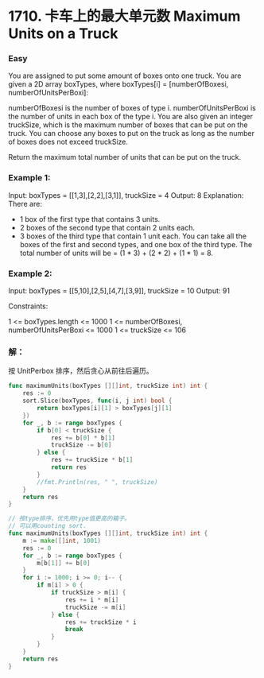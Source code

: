 # 1710. 卡车上的最大单元数 Maximum Units on a Truck

### Easy

You are assigned to put some amount of boxes onto one truck. You are given a 2D array boxTypes, where boxTypes[i] = [numberOfBoxesi, numberOfUnitsPerBoxi]:

numberOfBoxesi is the number of boxes of type i.
numberOfUnitsPerBoxi is the number of units in each box of the type i.
You are also given an integer truckSize, which is the maximum number of boxes that can be put on the truck. You can choose any boxes to put on the truck as long as the number of boxes does not exceed truckSize.

Return the maximum total number of units that can be put on the truck.

### Example 1:

Input: boxTypes = [[1,3],[2,2],[3,1]], truckSize = 4
Output: 8
Explanation: There are:
- 1 box of the first type that contains 3 units.
- 2 boxes of the second type that contain 2 units each.
- 3 boxes of the third type that contain 1 unit each.
You can take all the boxes of the first and second types, and one box of the third type.
The total number of units will be = (1 * 3) + (2 * 2) + (1 * 1) = 8.

### Example 2:

Input: boxTypes = [[5,10],[2,5],[4,7],[3,9]], truckSize = 10
Output: 91

Constraints:

1 <= boxTypes.length <= 1000
1 <= numberOfBoxesi, numberOfUnitsPerBoxi <= 1000
1 <= truckSize <= 106

### 解：

按 UnitPerbox 排序，然后贪心从前往后遍历。

```go
func maximumUnits(boxTypes [][]int, truckSize int) int {
	res := 0
	sort.Slice(boxTypes, func(i, j int) bool {
		return boxTypes[i][1] > boxTypes[j][1]
	})
	for _, b := range boxTypes {
		if b[0] < truckSize {
			res += b[0] * b[1]
			truckSize -= b[0]
		} else {
			res += truckSize * b[1]
            return res
		}
        //fmt.Println(res, " ", truckSize)
	}
	return res
}
```

```go
// 按type排序，优先用type值更高的箱子。
// 可以用counting sort.
func maximumUnits(boxTypes [][]int, truckSize int) int {
	m := make([]int, 1001)
	res := 0
	for _, b := range boxTypes {
		m[b[1]] += b[0]
	}
	for i := 1000; i >= 0; i-- {
		if m[i] > 0 {
			if truckSize > m[i] {
				res += i * m[i]
				truckSize -= m[i]
			} else {
				res += truckSize * i
				break
			}
		}
	}
	return res
}
```